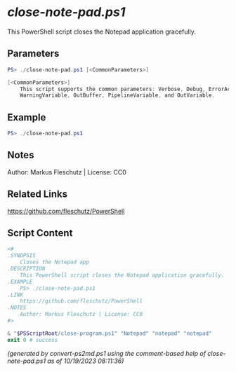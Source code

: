*close-note-pad.ps1*
================

This PowerShell script closes the Notepad application gracefully.

Parameters
----------
```powershell
PS> ./close-note-pad.ps1 [<CommonParameters>]

[<CommonParameters>]
    This script supports the common parameters: Verbose, Debug, ErrorAction, ErrorVariable, WarningAction, 
    WarningVariable, OutBuffer, PipelineVariable, and OutVariable.
```

Example
-------
```powershell
PS> ./close-note-pad.ps1

```

Notes
-----
Author: Markus Fleschutz | License: CC0

Related Links
-------------
https://github.com/fleschutz/PowerShell

Script Content
--------------
```powershell
<#
.SYNOPSIS
	Closes the Notepad app
.DESCRIPTION
	This PowerShell script closes the Notepad application gracefully.
.EXAMPLE
	PS> ./close-note-pad.ps1
.LINK
	https://github.com/fleschutz/PowerShell
.NOTES
	Author: Markus Fleschutz | License: CC0
#>

& "$PSScriptRoot/close-program.ps1" "Notepad" "notepad" "notepad"
exit 0 # success
```

*(generated by convert-ps2md.ps1 using the comment-based help of close-note-pad.ps1 as of 10/19/2023 08:11:36)*
